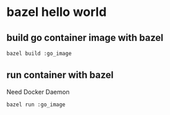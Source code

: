 # bazel hello world 

## build go container image with bazel

```bash
bazel build :go_image
```

## run container with bazel

Need Docker Daemon

```bash
bazel run :go_image
```
